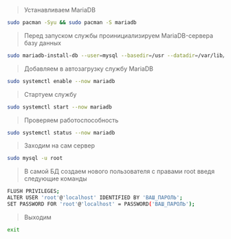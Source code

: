 >Устанавливаем MariaDB
```bash
sudo pacman -Syu && sudo pacman -S mariadb
```

>Перед запуском службы проинициализируем MariaDB-сервера базу данных
```bash
sudo mariadb-install-db --user=mysql --basedir=/usr --datadir=/var/lib/mysql
```

>Добавляем в автозагрузку службу MariaDB
```bash
sudo systemctl enable --now mariadb
```

>Стартуем службу
```bash
sudo systemctl start --now mariadb
```

>Проверяем работоспособность
```bash
sudo systemctl status --now mariadb
```

>Заходим на сам сервер
```bash
sudo mysql -u root
```

>В самой БД создаем нового пользователя с правами root введя следующие команды
```bash
FLUSH PRIVILEGES;
ALTER USER 'root'@'localhost' IDENTIFIED BY 'ВАШ_ПАРОЛЬ';
SET PASSWORD FOR 'root'@'localhost' = PASSWORD('ВАШ_ПАРОЛЬ');
```

>Выходим
```bash
exit
```